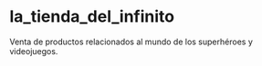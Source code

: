 # la_tienda_del_infinito

Venta de productos relacionados al mundo de los superhéroes y videojuegos.
